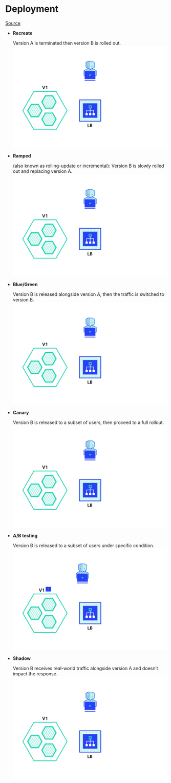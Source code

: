 # Deployment

[Source](https://thenewstack.io/deployment-strategies/)

- **Recreate**

  Version A is terminated then version B is rolled out.
  ![](img/deployment/recreate.gif)

- **Ramped**

  (also known as rolling-update or incremental): Version B is slowly rolled out and replacing version A.
  ![](img/deployment/ramped.gif)

- **Blue/Green**

  Version B is released alongside version A, then the traffic is switched to version B.
  ![](img/deployment/blue-green.gif)

- **Canary**

  Version B is released to a subset of users, then proceed to a full rollout.
  ![](img/deployment/canary.gif)

- **A/B testing**

  Version B is released to a subset of users under specific condition.
  ![](img/deployment/a-b.gif)

- **Shadow**

  Version B receives real-world traffic alongside version A and doesn’t impact the response.
  ![](img/deployment/shadow.gif)
